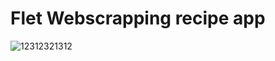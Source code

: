 # Flet Webscrapping recipe app
![12312321312](https://user-images.githubusercontent.com/52072811/213897556-951b35e5-4f7c-4a7a-8248-91cf67b1e119.png)
